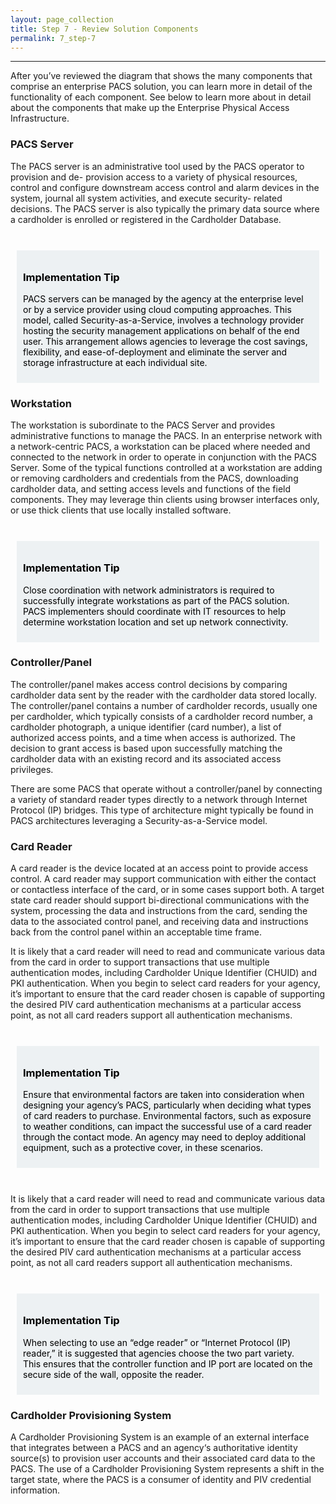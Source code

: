 ```yaml
---
layout: page_collection
title: Step 7 - Review Solution Components
permalink: 7_step-7
---
```

<script>
$(function() {
  $( "#accordion" ).accordion({
    heightStyle: "content",
    collapsible: "true",
    active: "false"
  });
});
</script>

<script src="https://use.fontawesome.com/e20c671b68.js"></script>
-----------------------------------------------------------

After you’ve reviewed the diagram that shows the many components that comprise an enterprise PACS solution, you can learn more in detail of the functionality of each component. See below to learn more about in detail about the components that make up the Enterprise Physical Access Infrastructure.

<div id="accordion" markdown="1">

### PACS Server
<div markdown="1">

The PACS server is an administrative tool used by the PACS operator to provision and de- provision access to a variety of physical resources, control and configure downstream access control and alarm devices in the system, journal all system activities, and execute security- related decisions. The PACS server is also typically the primary data source where a cardholder is enrolled or registered in the Cardholder Database. 

<br>

<div style="background-color: #edf1f3;color: black;margin: 10px;padding: 10px">

<h3><span>Implementation Tip</span></h3>
<p><span>PACS servers can be managed by the agency at the enterprise level or by a service provider using cloud computing approaches. This model, called Security-as-a-Service, involves a technology provider hosting the security management applications on behalf of the end user. This arrangement allows agencies to leverage the cost savings, flexibility, and ease-of-deployment and eliminate the server and storage infrastructure at each individual site.</span></p>

</div>
</div>

### Workstation
<div markdown="1">

The workstation is subordinate to the PACS Server and provides administrative functions to manage the PACS. In an enterprise network with a network-centric PACS, a workstation can be placed where needed and connected to the network in order to operate in conjunction with the PACS Server. Some of the typical functions controlled at a workstation are adding or removing cardholders and credentials from the PACS, downloading cardholder data, and setting access levels and functions of the field components. They may leverage thin clients using browser interfaces only, or use thick clients that use locally installed software.

<br>

<div style="background-color: #edf1f3;color: black;margin: 10px;padding: 10px">

<h3><span>Implementation Tip</span></h3>
<p><span>Close coordination with network administrators is required to successfully integrate workstations as part of the PACS solution. PACS implementers should coordinate with IT resources to help determine workstation location and set up network connectivity.</span></p>

</div>
</div>

### Controller/Panel
<div markdown="1">

The controller/panel makes access control decisions by comparing cardholder data sent by the reader with the cardholder data stored locally. The controller/panel contains a number of cardholder records, usually one per cardholder, which typically consists of a cardholder record number, a cardholder photograph, a unique identifier (card number), a list of authorized access points, and a time when access is authorized. The decision to grant access is based upon successfully matching the cardholder data with an existing record and its associated access privileges. 

There are some PACS that operate without a controller/panel by connecting a variety of standard reader types directly to a network through Internet Protocol (IP) bridges. This type of architecture might typically be found in PACS architectures leveraging a Security-as-a-Service model.

</div>

### Card Reader
<div markdown="1">

A card reader is the device located at an access point to provide access control. A card reader may support communication with either the contact or contactless interface of the card, or in some cases support both. A target state card reader should support bi-directional communications with the system, processing the data and instructions from the card, sending the data to the associated control panel, and receiving data and instructions back from the control panel within an acceptable time frame.

It is likely that a card reader will need to read and communicate various data from the card in order to support transactions that use multiple authentication modes, including Cardholder Unique Identifier (CHUID) and PKI authentication. When you begin to select card readers for your agency, it’s important to ensure that the card reader chosen is capable of supporting the desired PIV card authentication mechanisms at a particular access point, as not all card readers support all authentication mechanisms.

<br>

<div style="background-color: #edf1f3;color: black;margin: 10px;padding: 10px">

<h3><span>Implementation Tip</span></h3>
<p><span>Ensure that environmental factors are taken into consideration when designing your agency’s PACS, particularly when deciding what types of card readers to purchase. Environmental factors, such as exposure to weather conditions, can impact the successful use of a card reader through the contact mode. An agency may need to deploy additional equipment, such as a protective cover, in these scenarios.</span></p>

</div>

<br>

It is likely that a card reader will need to read and communicate various data from the card in order to support transactions that use multiple authentication modes, including Cardholder Unique Identifier (CHUID) and PKI authentication. When you begin to select card readers for your agency, it’s important to ensure that the card reader chosen is capable of supporting the desired PIV card authentication mechanisms at a particular access point, as not all card readers support all authentication mechanisms.

<br>

<div style="background-color: #edf1f3;color: black;margin: 10px;padding: 10px">

<h3><span>Implementation Tip</span></h3>
<p><span>When selecting to use an “edge reader” or “Internet Protocol (IP) reader,” it is suggested that agencies choose the two part variety. This ensures that the controller function and IP port are located on the secure side of the wall, opposite the reader.</span></p>

</div>
</div>

### Cardholder Provisioning System
<div markdown="1">

A Cardholder Provisioning System is an example of an external interface that integrates between a PACS and an agency‘s authoritative identity source(s) to provision user accounts and their associated card data to the PACS. The use of a Cardholder Provisioning System represents a shift in the target state, where the PACS is a consumer of identity and PIV credential information. 

</div>
</div>



















